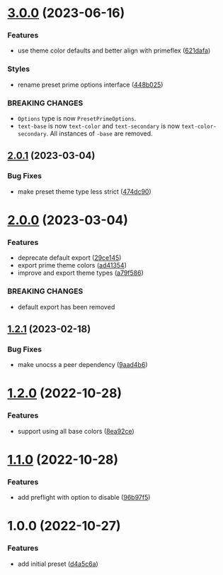 # [3.0.0](https://github.com/danielwaltz/unocss-preset-prime/compare/v2.0.1...v3.0.0) (2023-06-16)


### Features

* use theme color defaults and better align with primeflex ([621dafa](https://github.com/danielwaltz/unocss-preset-prime/commit/621dafa913ae2fce6dd41590b05903a6b98dbc23))


### Styles

* rename preset prime options interface ([448b025](https://github.com/danielwaltz/unocss-preset-prime/commit/448b025dbfba6b68fa11d75fef64ab85dfc08112))


### BREAKING CHANGES

* `Options` type is now `PresetPrimeOptions`.
* `text-base` is now `text-color` and `text-secondary` is now `text-color-secondary`. All instances of `-base` are removed.

## [2.0.1](https://github.com/danielwaltz/unocss-preset-prime/compare/v2.0.0...v2.0.1) (2023-03-04)


### Bug Fixes

* make preset theme type less strict ([474dc90](https://github.com/danielwaltz/unocss-preset-prime/commit/474dc905ced04fb8716c5a29fac246c263ec1ce6))

# [2.0.0](https://github.com/danielwaltz/unocss-preset-prime/compare/v1.2.1...v2.0.0) (2023-03-04)


### Features

* deprecate default export ([29ce145](https://github.com/danielwaltz/unocss-preset-prime/commit/29ce145c9f6856995227ec3c94f009ae9d60f7e8))
* export prime theme colors ([ad41354](https://github.com/danielwaltz/unocss-preset-prime/commit/ad41354191f5022f61c8cbfd329ac760fa41e0db))
* improve and export theme types ([a79f586](https://github.com/danielwaltz/unocss-preset-prime/commit/a79f5865b2315cb9d9163706c259d80b2a8f59fd))


### BREAKING CHANGES

* default export has been removed

## [1.2.1](https://github.com/danielwaltz/unocss-preset-prime/compare/v1.2.0...v1.2.1) (2023-02-18)


### Bug Fixes

* make unocss a peer dependency ([9aad4b6](https://github.com/danielwaltz/unocss-preset-prime/commit/9aad4b6782ad251afb3657edf3254210a10e70c1))

# [1.2.0](https://github.com/danielwaltz/unocss-preset-prime/compare/v1.1.0...v1.2.0) (2022-10-28)


### Features

* support using all base colors ([8ea92ce](https://github.com/danielwaltz/unocss-preset-prime/commit/8ea92cefb4934fa5db33805ad1e20bbab3946293))

# [1.1.0](https://github.com/danielwaltz/unocss-preset-prime/compare/v1.0.0...v1.1.0) (2022-10-28)


### Features

* add preflight with option to disable ([96b97f5](https://github.com/danielwaltz/unocss-preset-prime/commit/96b97f5261a54cfe795db154e51b07d28534dfc5))

# 1.0.0 (2022-10-27)


### Features

* add initial preset ([d4a5c6a](https://github.com/danielwaltz/unocss-preset-prime/commit/d4a5c6a576558bceb02428092503fc94c62f0757))

